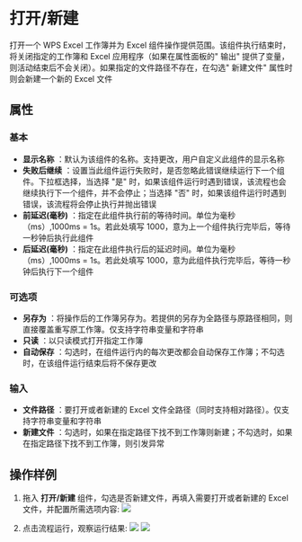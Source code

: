 # 打开/新建

打开一个 WPS Excel 工作簿并为 Excel 组件操作提供范围。该组件执行结束时，将关闭指定的工作簿和 Excel 应用程序（如果在属性面板的&quot; 输出&quot; 提供了变量，则活动结束后不会关闭）。如果指定的文件路径不存在，在勾选&quot; 新建文件&quot; 属性时则会新建一个新的 Excel 文件

## 属性

### 基本

- **显示名称** ：默认为该组件的名称。支持更改，用户自定义此组件的显示名称
- **失败后继续** ：设置当此组件运行失败时，是否忽略此错误继续运行下一个组件。下拉框选择，当选择 "是" 时，如果该组件运行时遇到错误，该流程也会继续执行下一个组件，并不会停止；当选择 "否" 时，如果该组件运行时遇到错误，该流程将会停止执行并抛出错误
- **前延迟(毫秒)** ：指定在此组件执行前的等待时间。单位为毫秒（ms）,1000ms = 1s。若此处填写 1000，意为上一个组件执行完毕后，等待一秒钟后执行此组件
- **后延迟(毫秒)** ：指定在此组件执行后的延迟时间。单位为毫秒（ms）,1000ms = 1s。若此处填写 1000，意为此组件执行完毕后，等待一秒钟后执行下一个组件

### 可选项

- **另存为** ：将操作后的工作簿另存为。若提供的另存为全路径与原路径相同，则直接覆盖重写原工作簿。仅支持字符串变量和字符串
- **只读** ：以只读模式打开指定工作簿
- **自动保存** ：勾选时，在组件运行内的每次更改都会自动保存工作簿；不勾选时，在该组件运行结束后将不保存更改

### 输入

- **文件路径** ：要打开或者新建的 Excel 文件全路径（同时支持相对路径）。仅支持字符串变量和字符串
- **新建文件** ：勾选时，如果在指定路径下找不到工作簿则新建；不勾选时，如果在指定路径下找不到工作簿，则引发异常

## 操作样例

1. 拖入 **打开/新建** 组件，勾选是否新建文件，再填入需要打开或者新建的 Excel 文件，并配置所需选项内容:
![](https://docimages.blob.core.chinacloudapi.cn/images/Activities/wps1.png)

2. 点击流程运行，观察运行结果:
![](https://docimages.blob.core.chinacloudapi.cn/images/Activities/wps2.png)
![](https://docimages.blob.core.chinacloudapi.cn/images/Activities/wps3.png)